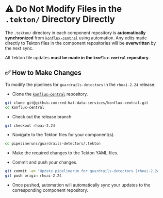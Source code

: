 # ⚠️ Do Not Modify Files in the `.tekton/` Directory Directly

The `.tekton/` directory in each component repository is **automatically synchronized** from [`konflux-central`](https://github.com/red-hat-data-services/konflux-central) using automation. Any edits made directly to Tekton files in the component repositories will be **overwritten** by the next sync.

All Tekton file updates **must be made in the `konflux-central` repository**.

## ✅ How to Make Changes

To modify the pipelines for `guardrails-detectors` in the `rhoai-2.24` release:

- Clone the [`konflux-central`](https://github.com/red-hat-data-services/konflux-central) repository.

```bash
git clone git@github.com:red-hat-data-services/konflux-central.git
cd konflux-central
```

- Check out the release branch

```bash
git checkout rhoai-2.24
```

- Navigate to the Tekton files for your component(s).

```bash
cd pipelineruns/guardrails-detectors/.tekton
```

- Make the required changes to the Tekton YAML files.

- Commit and push your changes.

```bash
git commit -am "Update pipelinerun for guardrails-detectors (rhoai-2.24)"
git push origin rhoai-2.24
```

- Once pushed, automation will automatically sync your updates to the corresponding component repository.
